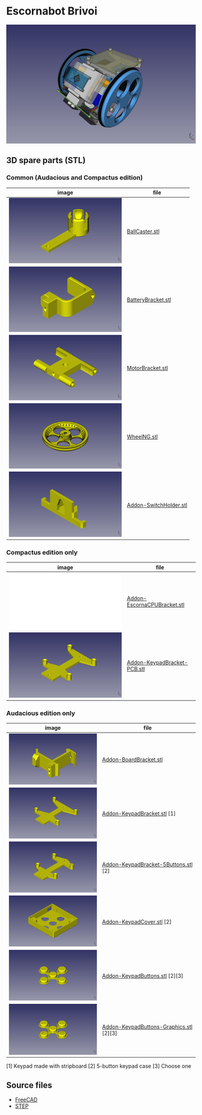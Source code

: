 
# Escornabot Brivoi

![Escornabot Brivoi Compactus](Brivoi.png)

## 3D spare parts (STL)

### Common (Audacious and Compactus edition)

image         | file
------------- | -------------
![BallCaster.stl](img/BallCaster.png) | [BallCaster.stl](STL/BallCaster.stl) 
![BatteryBracket.stl](img/BatteryBracket.png) | [BatteryBracket.stl](STL/BatteryBracket.stl) 
![MotorBracket.stl](img/MotorBracket.png) | [MotorBracket.stl](STL/MotorBracket.stl) 
![WheelNG.stl](img/WheelNG.png) | [WheelNG.stl](STL/WheelNG.stl) 
![Addon-SwitchHolder.stl](img/Addon-SwitchHolder.png) | [Addon-SwitchHolder.stl](STL/Addon-SwitchHolder.stl) 


### Compactus edition only

image         | file
------------- | -------------
![Addon-EscornaCPUBracket.stl](img/Addon-EscornaCPUBracket.stl) | [Addon-EscornaCPUBracket.stl](STL/Addon-EscornaCPUBracket.stl)
![Addon-KeypadBracket-PCB.stl](img/Addon-KeypadBracket-PCB.png) | [Addon-KeypadBracket-PCB.stl](STL/Addon-KeypadBracket-PCB.stl)


### Audacious edition only

image         | file
------------- | -------------
![Addon-BoardBracket.stl](img/Addon-BoardBracket.png) | [Addon-BoardBracket.stl](STL/Addon-BoardBracket.stl)
![Addon-KeypadBracket.stl](img/Addon-KeypadBracket.png) | [Addon-KeypadBracket.stl](STL/Addon-KeypadBracket.stl) [1]
![Addon-KeypadBracket-5Buttons.stl](img/Addon-KeypadBracket-5Buttons.png) | [Addon-KeypadBracket-5Buttons.stl](STL/Addon-KeypadBracket-5Buttons.stl) [2]
![Addon-KeypadCover.stl](img/Addon-KeypadCover.png) | [Addon-KeypadCover.stl](STL/Addon-KeypadCover.stl) [2]
![Addon-KeypadButtons.stl](img/Addon-KeypadButtons.png) | [Addon-KeypadButtons.stl](STL/Addon-KeypadButtons.stl) [2][3]
![Addon-KeypadButtons-Graphics.stl](img/Addon-KeypadButtons-Graphics.png) | [Addon-KeypadButtons-Graphics.stl](STL/Addon-KeypadButtons-Graphics.stl) [2][3]

[1] Keypad made with stripboard
[2] 5-button keypad case
[3] Choose one


## Source files

  * [FreeCAD](FreeCAD)
  * [STEP](STEP)

